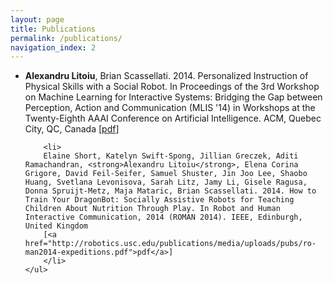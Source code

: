 ```yaml
---
layout: page
title: Publications
permalink: /publications/
navigation_index: 2
---
```

<div class="publications">
	<ul>
		<li>
		<strong>Alexandru Litoiu</strong>, Brian Scassellati. 2014. Personalized Instruction of Physical Skills with a Social Robot. In Proceedings of the 3rd Workshop on Machine Learning for Interactive Systems: Bridging the Gap between Perception, Action and Communication (MLIS '14) in Workshops at the Twenty-Eighth AAAI Conference on Artificial Intelligence. ACM, Quebec City, QC, Canada
		[<a href="http://www.aaai.org/ocs/index.php/WS/AAAIW14/paper/download/8719/8312">pdf</a>]
		</li>

		<li>
		Elaine Short, Katelyn Swift-Spong, Jillian Greczek, Aditi Ramachandran, <strong>Alexandru Litoiu</strong>, Elena Corina Grigore, David Feil-Seifer, Samuel Shuster, Jin Joo Lee, Shaobo Huang, Svetlana Levonisova, Sarah Litz, Jamy Li, Gisele Ragusa, Donna Spruijt-Metz, Maja Mataric, Brian Scassellati. 2014. How to Train Your DragonBot: Socially Assistive Robots for Teaching Children About Nutrition Through Play. In Robot and Human Interactive Communication, 2014 (ROMAN 2014). IEEE, Edinburgh, United Kingdom
		[<a href="http://robotics.usc.edu/publications/media/uploads/pubs/ro-man2014-expeditions.pdf">pdf</a>]
		</li>
	</ul>
</div>
